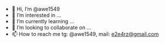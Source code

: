 - 👋 Hi, I’m @awe1549
- 👀 I’m interested in ...
- 🌱 I’m currently learning ...
- 💞️ I’m looking to collaborate on ...
- 📫 How to reach me tg: @awe1549, mail: e2e4rz@gmail.com

<!---
awe1549/awe1549 is a ✨ special ✨ repository because its `README.md` (this file) appears on your GitHub profile.
You can click the Preview link to take a look at your changes.
--->
